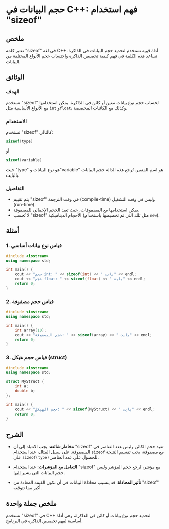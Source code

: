<!--
Meta Description: # حجم البيانات في C++: فهم استخدام "sizeof" ## ملخص تعتبر كلمة "sizeof" في لغة C++ أداة قوية تستخدم لتحديد حجم البيانات في الذاكرة. تساعد هذه الكلمة ف...
Meta Keywords: sizeof, حجم, int, البيانات, الذاكرة
-->

# حجم البيانات في C++: فهم استخدام "sizeof"

## ملخص
تعتبر كلمة "sizeof" في لغة C++ أداة قوية تستخدم لتحديد حجم البيانات في الذاكرة. تساعد هذه الكلمة في فهم كيفية تخصيص الذاكرة واحتساب حجم الأنواع المختلفة من البيانات.

## الوثائق
### الهدف
تستخدم "sizeof" لحساب حجم نوع بيانات معين أو كائن في الذاكرة. يمكن استخدامها مع الأنواع الأساسية مثل `int` و`float`، وكذلك مع الكائنات المخصصة.

### الاستخدام
تستخدم "sizeof" كالتالي:
```cpp
sizeof(type)
```
أو
```cpp
sizeof(variable)
```
حيث "type" هو نوع البيانات و"variable" هو اسم المتغير. تُرجع هذه الدالة حجم البيانات بالبايت.

### التفاصيل
- يتم تقييم "sizeof" في وقت الترجمة (compile-time) وليس في وقت التشغيل (run-time).
- يمكن استخدامها مع المصفوفات، حيث تعيد الحجم الإجمالي للمصفوفة.
- لا تُحسب "sizeof" الأحجام الديناميكية (مثل تلك التي تم تخصيصها باستخدام `new`).

## أمثلة
### 1. قياس نوع بيانات أساسي
```cpp
#include <iostream>
using namespace std;

int main() {
    cout << "حجم int: " << sizeof(int) << " بايت" << endl;
    cout << "حجم float: " << sizeof(float) << " بايت" << endl;
    return 0;
}
```

### 2. قياس حجم مصفوفة
```cpp
#include <iostream>
using namespace std;

int main() {
    int array[10];
    cout << "حجم المصفوفة: " << sizeof(array) << " بايت" << endl;
    return 0;
}
```

### 3. قياس حجم هيكل (struct)
```cpp
#include <iostream>
using namespace std;

struct MyStruct {
    int a;
    double b;
};

int main() {
    cout << "حجم الهيكل: " << sizeof(MyStruct) << " بايت" << endl;
    return 0;
}
```

## الشرح
- **مخاطر شائعة**: يجب الانتباه إلى أن "sizeof" تعيد حجم الكائن وليس عدد العناصر في المصفوفة. على سبيل المثال، عند استخدام `sizeof` مع مصفوفة، يجب تقسيم النتيجة على `sizeof(type)` للحصول على عدد العناصر.
  
- **التعامل مع المؤشرات**: عند استخدام "sizeof" مع مؤشر، تُرجع حجم المؤشر وليس حجم البيانات التي يشير إليها. 

- **تأثير المحاذاة**: قد يتسبب محاذاة البيانات في أن تكون القيمة المعادة من "sizeof" أكبر مما تتوقعه.

## ملخص جملة واحدة
تستخدم "sizeof" في C++ لتحديد حجم نوع بيانات أو كائن في الذاكرة، وهي أداة أساسية لفهم تخصيص الذاكرة في البرنامج.